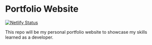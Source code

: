 # Portfolio Website
[![Netlify Status](https://api.netlify.com/api/v1/badges/c79f7e58-2355-45be-9b73-e618f79dbf1e/deploy-status)](https://app.netlify.com/sites/raiyanrofiquzzaman/deploys)

This repo will be my personal portfolio website to showcase my skills learned as a developer.
